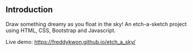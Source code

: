 ## Introduction
Draw something dreamy as you float in the sky! An etch-a-sketch project using HTML, CSS, Bootstrap and Javascript. 

Live demo: https://freddykwon.github.io/etch_a_sky/
